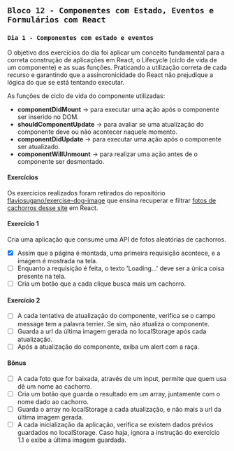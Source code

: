 ## `Bloco 12 - Componentes com Estado, Eventos e Formulários com React`

### `Dia 1 - Componentes com estado e eventos`

O objetivo dos exercícios do dia foi aplicar um conceito fundamental para a correta construção de aplicações em React, o Lifecycle (ciclo de vida de um componente) e as suas funções. Praticando a utilização correta de cada recurso e garantindo que a assincronicidade do React não prejudique a lógica do que se está tentando executar.

As funções de ciclo de vida do componente utilizadas:

- **componentDidMount** -> para executar uma ação após o componente ser inserido no DOM.
- **shouldComponentUpdate** -> para avaliar se uma atualização do componente deve ou não acontecer naquele momento.
- **componentDidUpdate** -> para executar uma ação após o componente ser atualizado.
- **componentWillUnmount** -> para realizar uma ação antes de o componente ser desmontado.

#### Exercícios

Os exercícios realizados foram retirados do repositório [flaviosugano/exercise-dog-image](https://github.com/flaviosugano/exercise-dog-image) que ensina recuperar e filtrar [fotos de cachorros desse site](https://dog.ceo/dog-api/) em React.

#### Exercício 1

Cria uma aplicação que consume uma API de fotos aleatórias de cachorros.

- [x] Assim que a página é montada, uma primeira requisição acontece, e a imagem é mostrada na tela.
- [ ] Enquanto a requisição é feita, o texto 'Loading...' deve ser a única coisa presente na tela.
- [ ] Cria um botão que a cada clique busca mais um cachorro.

#### Exercício 2

- [ ] A cada tentativa de atualização do componente, verifica se o campo message tem a palavra terrier. Se sim, não atualiza o componente.
- [ ] Guarda a url da última imagem gerada no localStorage após cada atualização.
- [ ] Após a atualização do componente, exiba um alert com a raça.

#### Bônus

- [ ] A cada foto que for baixada, através de um input, permite que quem usa dê um nome ao cachorro.
- [ ] Cria um botão que guarda o resultado em um array, juntamente com o nome dado ao cachorro.
- [ ] Guarda o array no localStorage a cada atualização, e não mais a url da última imagem gerada.
- [ ] A cada inicialização da aplicação, verifica se existem dados prévios guardados no localStorage. Caso haja, ignora a instrução do exercício 1.1 e exibe a última imagem guardada.
